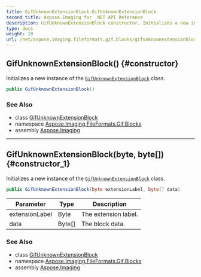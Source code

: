 ```yaml
---
title: GifUnknownExtensionBlock.GifUnknownExtensionBlock
second_title: Aspose.Imaging for .NET API Reference
description: GifUnknownExtensionBlock constructor. Initializes a new instance of the GifUnknownExtensionBlock class
type: docs
weight: 10
url: /net/aspose.imaging.fileformats.gif.blocks/gifunknownextensionblock/gifunknownextensionblock/
---
```

## GifUnknownExtensionBlock() {#constructor}

Initializes a new instance of the [`GifUnknownExtensionBlock`](../) class.

```csharp
public GifUnknownExtensionBlock()
```

### See Also

* class [GifUnknownExtensionBlock](../)
* namespace [Aspose.Imaging.FileFormats.Gif.Blocks](../../gifunknownextensionblock/)
* assembly [Aspose.Imaging](../../../)

---

## GifUnknownExtensionBlock(byte, byte[]) {#constructor_1}

Initializes a new instance of the [`GifUnknownExtensionBlock`](../) class.

```csharp
public GifUnknownExtensionBlock(byte extensionLabel, byte[] data)
```

| Parameter | Type | Description |
| --- | --- | --- |
| extensionLabel | Byte | The extension label. |
| data | Byte[] | The block data. |

### See Also

* class [GifUnknownExtensionBlock](../)
* namespace [Aspose.Imaging.FileFormats.Gif.Blocks](../../gifunknownextensionblock/)
* assembly [Aspose.Imaging](../../../)


